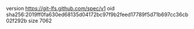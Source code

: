 version https://git-lfs.github.com/spec/v1
oid sha256:2019ff0fa630ed68135d04172bc97f9b2feed17789f5d71b697cc36cb02f292b
size 7062
